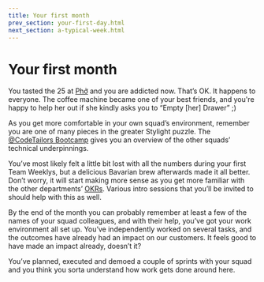 ```yaml
---
title: Your first month
prev_section: your-first-day.html
next_section: a-typical-week.html
---
```


# Your first month

You tasted the 25 at [Phở](http://www.pho-muenchen.de/) and you are addicted now. That’s OK. It happens to everyone. The coffee machine became one of your best friends, and you're happy to help her out if she kindly asks you to “Empty [her] Drawer” ;)

As you get more comfortable in your own squad’s environment, remember you are one of many pieces in the greater Stylight puzzle. The [@CodeTailors Bootcamp](https://docs.google.com/presentation/d/1Vm8saAQAOwXJJAhMRYG4JDODCIDMoAU1UjIEAQqjUec/) gives you an overview of the other squads’ technical underpinnings.

You’ve most likely felt a little bit lost with all the numbers during your first Team Weeklys, but a delicious Bavarian brew afterwards made it all better. Don’t worry, it will start making more sense as you get more familiar with the other departments’ [OKRs](goals.html). Various intro sessions that you’ll be invited to should help with this as well.

By the end of the month you can probably remember at least a few of the names of your squad colleagues, and with their help, you’ve got your work environment all set up. You’ve independently worked on several tasks, and the outcomes have already had an impact on our customers. It feels good to have made an impact already, doesn’t it?

You’ve planned, executed and demoed a couple of sprints with your squad and you think you sorta understand how work gets done around here.
